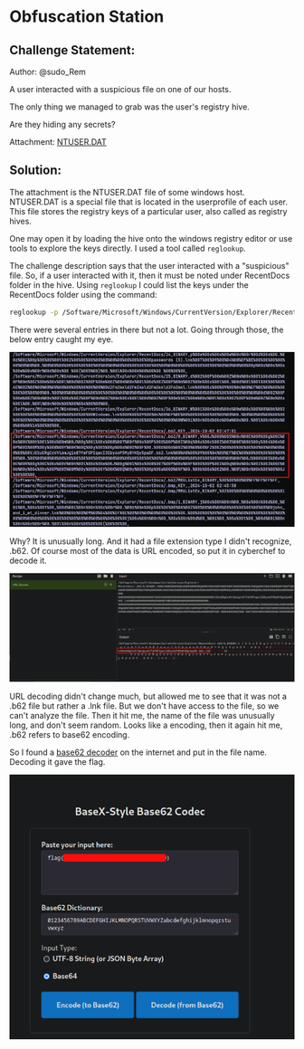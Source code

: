 # Obfuscation Station
## Challenge Statement:
Author: @sudo_Rem

A user interacted with a suspicious file on one of our hosts.  

The only thing we managed to grab was the user's registry hive.  

Are they hiding any secrets?

Attachment: [NTUSER.DAT](NTUSER.DAT)

## Solution:
The attachment is the NTUSER.DAT file of some windows host. NTUSER.DAT is a special file that is located in the userprofile of each user. This file stores the registry keys of a particular user, also called as registry hives.

One may open it by loading the hive onto the windows registry editor or use tools to explore the keys directly. I used a tool called `reglookup`.

The challenge description says that the user interacted with a "suspicious" file. So, if a user interacted with it, then it must be noted under RecentDocs folder in the hive. Using `reglookup` I could list the keys under the RecentDocs folder using the command:

```bash
reglookup -p /Software/Microsoft/Windows/CurrentVersion/Explorer/RecentDocs NTUSER.DAT 
```

There were several entries in there but not a lot. Going through those, the below entry caught my eye.

![sus entry](assets/1.png)

Why? It is unusually long. And it had a file extension type I didn't recognize, .b62. Of course most of the data is URL encoded, so put it in cyberchef to decode it.

![url decode](assets/2.png)

URL decoding didn't change much, but allowed me to see that it was not a .b62 file but rather a .lnk file. But we don't have access to the file, so we can't analyze the file. Then it hit me, the name of the file was unusually long, and don't seem random. Looks like a encoding, then it again hit me, .b62 refers to base62 encoding.

So I found a [base62 decoder](https://base62.js.org/) on the internet and put in the file name. Decoding it gave the flag.

![flag](assets/3.png)



